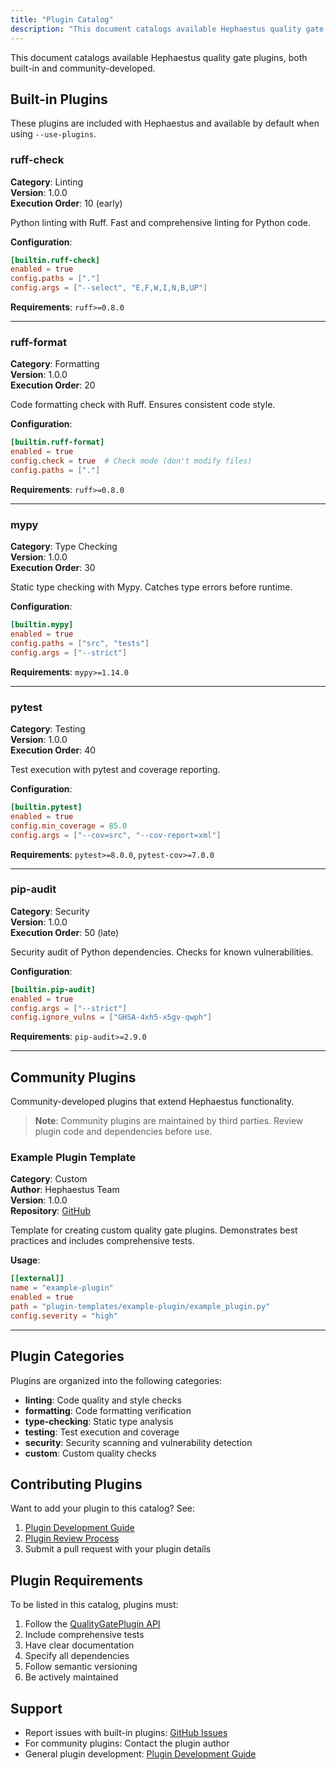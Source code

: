 ```yaml
---
title: "Plugin Catalog"
description: "This document catalogs available Hephaestus quality gate plugins, both built-in and community-developed. These plugins are included with Hephaestus and..."
---
```

This document catalogs available Hephaestus quality gate plugins, both built-in and community-developed.

## Built-in Plugins

These plugins are included with Hephaestus and available by default when using `--use-plugins`.

### ruff-check

**Category**: Linting  
**Version**: 1.0.0  
**Execution Order**: 10 (early)

Python linting with Ruff. Fast and comprehensive linting for Python code.

**Configuration**:

```toml
[builtin.ruff-check]
enabled = true
config.paths = ["."]
config.args = ["--select", "E,F,W,I,N,B,UP"]
```

**Requirements**: `ruff>=0.8.0`

---

### ruff-format

**Category**: Formatting  
**Version**: 1.0.0  
**Execution Order**: 20

Code formatting check with Ruff. Ensures consistent code style.

**Configuration**:

```toml
[builtin.ruff-format]
enabled = true
config.check = true  # Check mode (don't modify files)
config.paths = ["."]
```

**Requirements**: `ruff>=0.8.0`

---

### mypy

**Category**: Type Checking  
**Version**: 1.0.0  
**Execution Order**: 30

Static type checking with Mypy. Catches type errors before runtime.

**Configuration**:

```toml
[builtin.mypy]
enabled = true
config.paths = ["src", "tests"]
config.args = ["--strict"]
```

**Requirements**: `mypy>=1.14.0`

---

### pytest

**Category**: Testing  
**Version**: 1.0.0  
**Execution Order**: 40

Test execution with pytest and coverage reporting.

**Configuration**:

```toml
[builtin.pytest]
enabled = true
config.min_coverage = 85.0
config.args = ["--cov=src", "--cov-report=xml"]
```

**Requirements**: `pytest>=8.0.0`, `pytest-cov>=7.0.0`

---

### pip-audit

**Category**: Security  
**Version**: 1.0.0  
**Execution Order**: 50 (late)

Security audit of Python dependencies. Checks for known vulnerabilities.

**Configuration**:

```toml
[builtin.pip-audit]
enabled = true
config.args = ["--strict"]
config.ignore_vulns = ["GHSA-4xh5-x5gv-qwph"]
```

**Requirements**: `pip-audit>=2.9.0`

---

## Community Plugins

Community-developed plugins that extend Hephaestus functionality.

> **Note**: Community plugins are maintained by third parties. Review plugin code and dependencies before use.

### Example Plugin Template

**Category**: Custom  
**Author**: Hephaestus Team  
**Version**: 1.0.0  
**Repository**: [GitHub](https://github.com/IAmJonoBo/Hephaestus/tree/main/plugin-templates/example-plugin/)

Template for creating custom quality gate plugins. Demonstrates best practices and includes comprehensive tests.

**Usage**:

```toml
[[external]]
name = "example-plugin"
enabled = true
path = "plugin-templates/example-plugin/example_plugin.py"
config.severity = "high"
```

---

## Plugin Categories

Plugins are organized into the following categories:

- **linting**: Code quality and style checks
- **formatting**: Code formatting verification
- **type-checking**: Static type analysis
- **testing**: Test execution and coverage
- **security**: Security scanning and vulnerability detection
- **custom**: Custom quality checks

## Contributing Plugins

Want to add your plugin to this catalog? See:

1. [Plugin Development Guide](/how-to/plugin-development/)
2. [Plugin Review Process](/how-to/plugin-review-process/)
3. Submit a pull request with your plugin details

## Plugin Requirements

To be listed in this catalog, plugins must:

1. Follow the [QualityGatePlugin API](../how-to/plugin-development.md#plugin-api)
2. Include comprehensive tests
3. Have clear documentation
4. Specify all dependencies
5. Follow semantic versioning
6. Be actively maintained

## Support

- Report issues with built-in plugins: [GitHub Issues](https://github.com/IAmJonoBo/Hephaestus/issues)
- For community plugins: Contact the plugin author
- General plugin development: [Plugin Development Guide](/how-to/plugin-development/)
